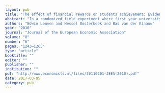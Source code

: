 ```yaml
---
layout: pub
title: "The effect of financial rewards on students achievement: Evidence from a randomized experiment"
abstract: "In a randomized field experiment where first year university students could earn financial rewards for passing the first year requirements within one year we find small and non-significant average effects of financial incentives on the pass rate and the numbers of collected credit points. There is however evidence for heterogeneous treatment effects. In particular, in the first year high ability students have higher pass rates and collect significantly more credit points when assigned to (higher) reward groups. Low ability students collect less credit points when assigned to higher reward groups. After three years these effects have increased, suggesting dynamic spillovers. The small average effect is therefore the sum of a positive effect of high ability students and a (partly) off-setting negative effect for low ability students. A negative effect of financial incentives for less ?capitalized? individuals is in line with research from psychology and recent economic laboratory experiments which shows that external rewards may be detrimental for intrinsic motivation."
authors: "Edwin Leuven and Hessel Oosterbeek and Bas van der Klaauw"
year: "2010"
journal: "Journal of the European Economic Association"
volume: "8"
number: "6"
pages: "1243–1265"
type: "article"
booktitle: ""
editor: ""
publisher: ""
institution: ""
pdf: "http://www.economists.nl/files/20110201-JEEA(2010).pdf"
date: 2017-03-05
category: pub
---
```

